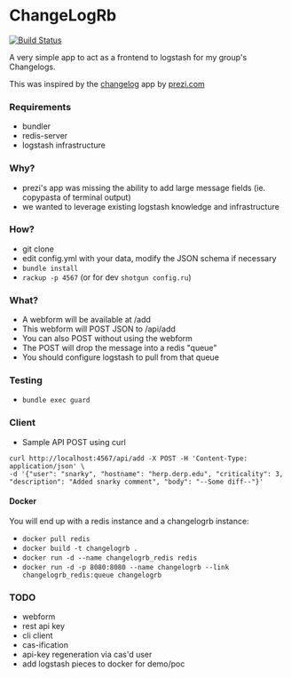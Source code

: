 # ChangeLogRb  
[![Build Status](https://travis-ci.org/fishnix/changelogrb.svg?branch=master)](https://travis-ci.org/fishnix/changelogrb)
  
A very simple app to act as a frontend to logstash for my group's Changelogs.

This was inspired by the [changelog](https://github.com/prezi/changelog) app by [prezi.com](http://prezi.com)

### Requirements
  
- bundler 
- redis-server 
- logstash infrastructure

### Why?
  
  - prezi's app was missing the ability to add large message fields (ie. copypasta of terminal output)
  - we wanted to leverage existing logstash knowledge and infrastructure
  
### How?  

- git clone
- edit config.yml with your data, modify the JSON schema if necessary
- `bundle install`
- `rackup -p 4567` (or for dev `shotgun config.ru`)
 
### What?

 - A webform will be available at /add
 - This webform will POST JSON to /api/add
 - You can also POST without using the webform
 - The POST will drop the message into a redis "queue"
 - You should configure logstash to pull from that queue
 
### Testing

 - `bundle exec guard`
 
### Client

 - Sample API POST using curl

 ```
 curl http://localhost:4567/api/add -X POST -H 'Content-Type: application/json' \
 -d '{"user": "snarky", "hostname": "herp.derp.edu", "criticality": 3, "description": "Added snarky comment", "body": "--Some diff--"}'
 ```

#### Docker
You will end up with a redis instance and a changelogrb instance:
 - `docker pull redis`
 - `docker build -t changelogrb .`
 - `docker run -d --name changelogrb_redis redis`
 - `docker run -d -p 8080:8080 --name changelogrb --link changelogrb_redis:queue changelogrb`
 
### TODO
 - webform
 - rest api key
 - cli client
 - cas-ification
 - api-key regeneration via cas'd user
 - add logstash pieces to docker for demo/poc

